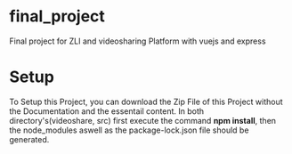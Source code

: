 # final_project
 Final project for ZLI and videosharing Platform with vuejs and express
# Setup
To Setup this Project, you can download the Zip File of this Project without the Documentation and the essentail content. In both directory's(videoshare, src) first execute the command **npm install**, then the node_modules aswell as the package-lock.json file should be generated.
